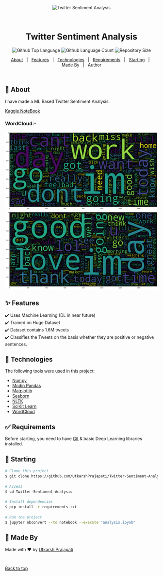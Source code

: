 <div align="center" id="top"> 
  <img src="./.github/app.gif" alt="Twitter Sentiment Analysis" />

  &#xa0;


</div>

<h1 align="center">Twitter Sentiment Analysis</h1>

<p align="center">
  <img alt="Github Top Language" src="https://img.shields.io/github/languages/top/UtkarshPrajapati/Twitter-Sentiment-Analysis?color=56BEB8">

  <img alt="Github Language Count" src="https://img.shields.io/github/languages/count/UtkarshPrajapati/Twitter-Sentiment-Analysis?color=56BEB8">

  <img alt="Repository Size" src="https://img.shields.io/github/repo-size/UtkarshPrajapati/Twitter-Sentiment-Analysis?color=56BEB8">

  <!-- <img alt="Github issues" src="https://img.shields.io/github/issues/UtkarshPrajapati/Twitter-Sentiment-Analysis?color=56BEB8" /> -->

  <!-- <img alt="Github forks" src="https://img.shields.io/github/forks/UtkarshPrajapati/Twitter-Sentiment-Analysis?color=56BEB8" /> -->

  <!-- <img alt="Github stars" src="https://img.shields.io/github/stars/UtkarshPrajapati/Twitter-Sentiment-Analysis?color=56BEB8" /> -->
</p>



<p align="center">
  <a href="#dart-about">About</a> &#xa0; | &#xa0; 
  <a href="#sparkles-features">Features</a> &#xa0; | &#xa0;
  <a href="#rocket-technologies">Technologies</a> &#xa0; | &#xa0;
  <a href="#white_check_mark-requirements">Requirements</a> &#xa0; | &#xa0;
  <a href="#checkered_flag-starting">Starting</a> &#xa0; | &#xa0;
  <a href="#memo-Made-By">Made By</a> &#xa0; | &#xa0;
  <a href="https://github.com/UtkarshPrajapati" target="_blank">Author</a>
</p>

<br>

## :dart: About ##

I have made a ML Based Twitter Sentiment Analysis. 

[Kaggle NoteBook](https://www.kaggle.com/utisop/twitter-sentiment-analysis/)

### WordCloud:-
![WordCloud Negative](https://raw.githubusercontent.com/UtkarshPrajapati/Twitter-Sentiment-Analysis/master/WC_neg.png)
![WordCloud Positive](https://raw.githubusercontent.com/UtkarshPrajapati/Twitter-Sentiment-Analysis/master/WC_pos.png)


## :sparkles: Features ##

:heavy_check_mark: Uses Machine Learning (DL in near future)\
:heavy_check_mark: Trained on Huge Dataset\
:heavy_check_mark: Dataset contains 1.6M tweets \
:heavy_check_mark: Classifies the Tweets on the basis whether they are positive or negative sentences.

## :rocket: Technologies ##

The following tools were used in this project:

- [Numpy](https://numpy.org/)
- [Modin Pandas](https://modin.org/)
- [Matplotlib](https://matplotlib.org/)
- [Seaborn](https://seaborn.pydata.org/)
- [NLTK](https://www.nltk.org/)
- [SciKit Learn](https://scikit-learn.org/)
- [WordCloud](http://amueller.github.io/word_cloud/)
## :white_check_mark: Requirements ##

Before starting, you need to have [Git](https://git-scm.com) & basic Deep Learning libraries installed.

## :checkered_flag: Starting ##

```bash
# Clone this project
$ git clone https://github.com/UtkarshPrajapati/Twitter-Sentiment-Analysis.git

# Access
$ cd Twitter-Sentiment-Analysis

# Install dependencies
$ pip install -r requirements.txt

# Run the project
$ jupyter nbconvert --to notebook --execute "analysis.ipynb"

```

## :memo: Made By ##

Made with :heart: by <a href="https://github.com/UtkarshPrajapati" target="_blank">Utkarsh Prajapati</a>

&#xa0;

<a href="#top">Back to top</a>
